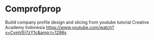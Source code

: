 # Comprofprop
Buiild company profile design and slicing from youtube tutorial Creative Academy Indonesia https://www.youtube.com/watch?v=CymVEj7zY1c&amp;t=1298s
